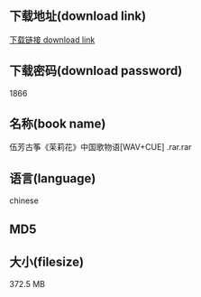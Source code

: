 ## 下载地址(download link)
[下载链接 download link](https://voluble-croquembouche-d321dc.netlify.app/?s=%E4%BC%8D%E8%8A%B3%E5%8F%A4%E7%AD%9D%E3%80%8A%E8%8C%89%E8%8E%89%E8%8A%B1%E3%80%8B%E4%B8%AD%E5%9B%BD%E6%AD%8C%E7%89%A9%E8%AF%AD%5BWAV%2BCUE%5D+.rar)

## 下载密码(download password)
1866

## 名称(book name)
伍芳古筝《茉莉花》中国歌物语[WAV+CUE] .rar.rar

## 语言(language)
chinese

## MD5


## 大小(filesize)
372.5 MB
